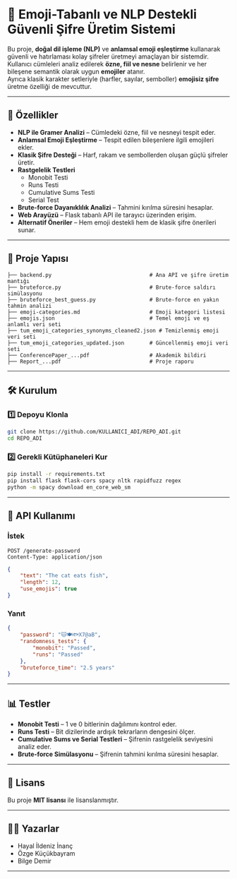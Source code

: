 # 🚀 Emoji-Tabanlı ve NLP Destekli Güvenli Şifre Üretim Sistemi

Bu proje, **doğal dil işleme (NLP)** ve **anlamsal emoji eşleştirme** kullanarak güvenli ve hatırlaması kolay şifreler üretmeyi amaçlayan bir sistemdir.  
Kullanıcı cümleleri analiz edilerek **özne, fiil ve nesne** belirlenir ve her bileşene semantik olarak uygun **emojiler** atanır.  
Ayrıca klasik karakter setleriyle (harfler, sayılar, semboller) **emojisiz şifre** üretme özelliği de mevcuttur.

---

## 📜 Özellikler

- **NLP ile Gramer Analizi** – Cümledeki özne, fiil ve nesneyi tespit eder.
- **Anlamsal Emoji Eşleştirme** – Tespit edilen bileşenlere ilgili emojileri ekler.
- **Klasik Şifre Desteği** – Harf, rakam ve sembollerden oluşan güçlü şifreler üretir.
- **Rastgelelik Testleri**
  - Monobit Testi
  - Runs Testi
  - Cumulative Sums Testi
  - Serial Test
- **Brute-force Dayanıklılık Analizi** – Tahmini kırılma süresini hesaplar.
- **Web Arayüzü** – Flask tabanlı API ile tarayıcı üzerinden erişim.
- **Alternatif Öneriler** – Hem emoji destekli hem de klasik şifre önerileri sunar.

---

## 📂 Proje Yapısı

```
├── backend.py                               # Ana API ve şifre üretim mantığı
├── bruteforce.py                            # Brute-force saldırı simülasyonu
├── bruteforce_best_guess.py                 # Brute-force en yakın tahmin analizi
├── emoji-categories.md                      # Emoji kategori listesi
├── emojis.json                              # Temel emoji ve eş anlamlı veri seti
├── tum_emoji_categories_synonyms_cleaned2.json # Temizlenmiş emoji veri seti
├── tum_emoji_categories_updated.json        # Güncellenmiş emoji veri seti
├── ConferencePaper_...pdf                   # Akademik bildiri
├── Report_...pdf                            # Proje raporu
```

---

## 🛠 Kurulum

### 1️⃣ Depoyu Klonla
```bash
git clone https://github.com/KULLANICI_ADI/REPO_ADI.git
cd REPO_ADI
```

### 2️⃣ Gerekli Kütüphaneleri Kur
```bash
pip install -r requirements.txt
pip install flask flask-cors spacy nltk rapidfuzz regex
python -m spacy download en_core_web_sm
```

---

## 🔌 API Kullanımı

### İstek
```http
POST /generate-password
Content-Type: application/json
```
```json
{
    "text": "The cat eats fish",
    "length": 12,
    "use_emojis": true
}
```

### Yanıt
```json
{
    "password": "🐱🍽🐟X7@aB",
    "randomness_tests": {
        "monobit": "Passed",
        "runs": "Passed"
    },
    "bruteforce_time": "2.5 years"
}
```

---

## 📊 Testler

- **Monobit Testi** – 1 ve 0 bitlerinin dağılımını kontrol eder.
- **Runs Testi** – Bit dizilerinde ardışık tekrarların dengesini ölçer.
- **Cumulative Sums ve Serial Testleri** – Şifrenin rastgelelik seviyesini analiz eder.
- **Brute-force Simülasyonu** – Şifrenin tahmini kırılma süresini hesaplar.

---

## 📄 Lisans
Bu proje **MIT lisansı** ile lisanslanmıştır.

---

## 👩‍💻 Yazarlar

- Hayal İldeniz İnanç  
- Özge Küçükbayram  
- Bilge Demir  

---
